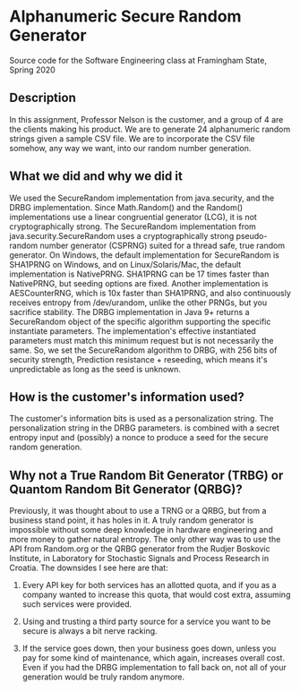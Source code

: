 # Alphanumeric Secure Random Generator
Source code for the Software Engineering class at Framingham State, Spring 2020

## Description
In this assignment, Professor Nelson is the customer, and a group of 4 are the clients making his product.
We are to generate 24 alphanumeric random strings given a sample CSV file. We are to incorporate the CSV file
somehow, any way we want, into our random number generation.

## What we did and why we did it
We used the SecureRandom implementation from java.security, and the DRBG implementation. Since Math.Random() and the Random()
implementations use a linear congruential generator (LCG), it is not cryptographically strong. The SecureRandom implementation
from java.security.SecureRandom uses a cryptographically strong pseudo-random number generator (CSPRNG)
suited for a thread safe, true random generator. On Windows, the default implementation for SecureRandom is SHA1PRNG on
Windows, and on Linux/Solaris/Mac, the default implementation is NativePRNG. SHA1PRNG can be 17 times faster than NativePRNG,
but seeding options are fixed. Another implementation is AESCounterRNG, which is 10x faster than SHA1PRNG, and also
continuously receives entropy from /dev/urandom, unlike the other PRNGs, but you sacrifice stability.
The DRBG implementation in Java 9+ returns a SecureRandom object of the specific algorithm supporting the specific
instantiate parameters. The implementation's effective instantiated parameters must match this minimum request but is
not necessarily the same. So, we set the SecureRandom algorithm to DRBG, with 256 bits of security strength, 
Prediction resistance + reseeding, which means it's unpredictable as long as the seed is unknown.

## How is the customer's information used?
The customer's information bits is used as a personalization string. The personalization string in the DRBG parameters. 
is combined with a secret entropy input and (possibly) a nonce to produce a seed for the secure random generation.

## Why not a True Random Bit Generator (TRBG) or Quantom Random Bit Generator (QRBG)?
Previously, it was thought about to use a TRNG or a QRBG, but from a business stand point, it has holes in it. A truly 
random generator is impossible without some deep knowledge in hardware engineering and more money to gather natural entropy. 
The only other way was to use the API from Random.org or the QRBG generator from the Rudjer Boskovic Institute, in Laboratory 
for Stochastic Signals and Process Research in Croatia. The downsides I see here are that:

1. Every API key for both services 
has an allotted quota, and if you as a company wanted to increase this quota, that would cost extra, assuming such services
were provided. 

2. Using and trusting a third party source for a service you want to be secure is always a bit nerve racking.

3. If the service goes down, then your business goes down, unless you pay for some kind of maintenance, which again,
increases overall cost. Even if you had the DRBG implementation to fall back on, not all of your generation would be 
truly random anymore.
